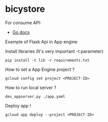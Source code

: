 # bicystore

For consume API:

* [Go docs](docs/api_docs.md)

Example of Flask Api in App engine

Install libraries (It's very important -t parameter)
```
pip install -t lib -r requirements.txt
```

How to set a App Engine project ?
```
gcloud config set project <PROJECT-ID>
```

How to run local server ?
```
dev_appserver.py ./app.yaml
```


Deploy app !
```
gcloud app deploy --project <PROJECT-ID>
```